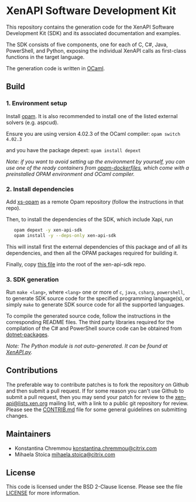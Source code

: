 # XenAPI Software Development Kit

This repository contains the generation code for the XenAPI Software Development
Kit (SDK) and its associated documentation and examples.

The SDK consists of five components, one for each of C, C#, Java, PowerShell,
and Python, exposing the individual XenAPI calls as first-class functions in the
target language.

The generation code is written in [OCaml][1].

## Build

### 1. Environment setup

Install [opam][2]. It is also recommended to install one of the listed external
solvers (e.g. aspcud).

Ensure you are using version 4.02.3 of the OCaml compiler:
`opam switch 4.02.3`

and you have the package depext: `opam install depext`

_Note: if you want to avoid setting up the environment by yourself, you can use
one of the ready containers from [opam-dockerfiles][3], which come with a
preinstalled OPAM environment and OCaml compiler._

### 2. Install dependencies

Add [xs-opam][4] as a remote Opam repository (follow the instructions in that
repo).

Then, to install the dependencies of the SDK, which include Xapi, run

```bash
   opam depext -y xen-api-sdk
   opam install -y --deps-only xen-api-sdk
```

This will install first the external dependencies of this package and of all
its dependencies, and then all the OPAM packages required for building it.

Finally, copy [this file][5] into the root of the xen-api-sdk repo.

### 3. SDK generation

Run `make <lang>`, where `<lang>` one or more of `c`, `java`, `csharp`,
`powershell`, to generate SDK source code for the specified programming
language(s), or simply `make` to generate SDK source code for all the supported
languages.

To compile the generated source code, follow the instructions in the corresponding
README files. The third party libraries required for the compilation of the C#
and PowerShell source code can be obtained from [dotnet-packages][6].

_Note: The Python module is not auto-generated. It can be found at
[XenAPI.py][7]._

## Contributions

The preferable way to contribute patches is to fork the repository on Github
and then submit a pull request. If for some reason you can't use Github to
submit a pull request, then you may send your patch for review to the
<xen-api@lists.xen.org> mailing list, with a link to a public git
repository for review. Please see the [CONTRIB.md][8] file for some general
guidelines on submitting changes.

## Maintainers

* Konstantina Chremmou <konstantina.chremmou@citrix.com>
* Mihaela Stoica <mihaela.stoica@citrix.com>

## License

This code is licensed under the BSD 2-Clause license. Please see the file
[LICENSE][9] for more information.

[1]: http://caml.inria.fr/ocaml/
[2]: https://opam.ocaml.org/
[3]: https://github.com/ocaml/opam-dockerfiles
[4]: https://github.com/xapi-project/xs-opam
[5]: https://github.com/xapi-project/sm/blob/master/drivers/XE_SR_ERRORCODES.xml
[6]: https://github.com/xenserver/dotnet-packages
[7]: https://github.com/xapi-project/xen-api/blob/master/scripts/examples/python/XenAPI.py
[8]: CONTRIB.md
[9]: LICENSE
